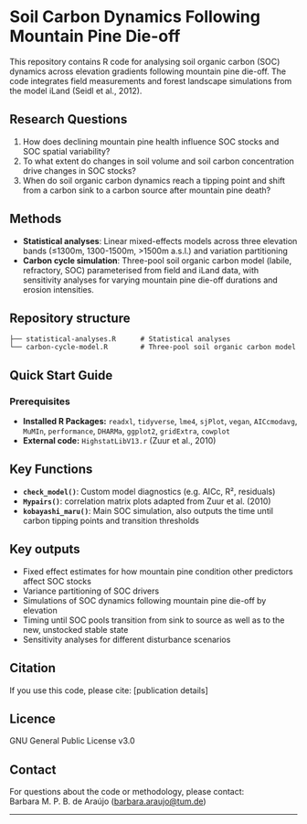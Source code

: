 # Soil Carbon Dynamics Following Mountain Pine Die-off

This repository contains R code for analysing soil organic carbon (SOC) dynamics across elevation gradients following mountain pine die-off. The code integrates field measurements and forest landscape simulations from the model iLand (Seidl et al., 2012).

## Research Questions

1. How does declining mountain pine health influence SOC stocks and SOC spatial variability?
2. To what extent do changes in soil volume and soil carbon concentration drive changes in SOC stocks?
3. When do soil organic carbon dynamics reach a tipping point and shift from a carbon sink to a carbon source after mountain pine death?

## Methods

- **Statistical analyses**: Linear mixed-effects models across three elevation bands (≤1300m, 1300-1500m, >1500m a.s.l.) and variation partitioning
- **Carbon cycle simulation**: Three-pool soil organic carbon model (labile, refractory, SOC) parameterised from field and iLand data, with sensitivity analyses for varying mountain pine die-off durations and erosion intensities.

## Repository structure

`├── statistical-analyses.R      # Statistical analyses`<br>
`└── carbon-cycle-model.R        # Three-pool soil organic carbon model`

## Quick Start Guide

### Prerequisites

- **Installed R Packages:** `readxl`, `tidyverse`, `lme4`, `sjPlot`, `vegan`, `AICcmodavg`, `MuMIn`, `performance`, `DHARMa`, `ggplot2`, `gridExtra`, `cowplot`
- **External code:** `HighstatLibV13.r` (Zuur et al., 2010)

## Key Functions

- **`check_model()`**: Custom model diagnostics (e.g. AICc, R², residuals)
- **`Mypairs()`**: correlation matrix plots adapted from Zuur et al. (2010)
- **`kobayashi_maru()`**: Main SOC simulation, also outputs the time until carbon tipping points and transition thresholds

## Key outputs

- Fixed effect estimates for how mountain pine condition other predictors affect SOC stocks
- Variance partitioning of SOC drivers
- Simulations of SOC dynamics following mountain pine die-off by elevation
- Timing until SOC pools transition from sink to source as well as to the new, unstocked stable state
- Sensitivity analyses for different disturbance scenarios

## Citation

If you use this code, please cite:
[publication details]

## Licence

GNU General Public License v3.0

## Contact

For questions about the code or methodology, please contact: <br>
Barbara M. P. B. de Araújo (barbara.araujo@tum.de)

---
